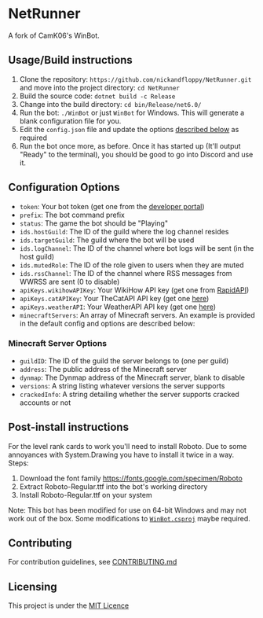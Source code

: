 # NetRunner
A fork of CamK06's WinBot.

## Usage/Build instructions
1. Clone the repository: ``https://github.com/nickandfloppy/NetRunner.git`` and move into the project directory: ``cd NetRunner``
2. Build the source code: ``dotnet build -c Release``
3. Change into the build directory: ``cd bin/Release/net6.0/``
4. Run the bot: ``./WinBot`` or just ``WinBot`` for Windows. This will generate a blank configuration file for you.
5. Edit the ``config.json``  file and update the options [described below](#configuration-options) as required
6. Run the bot once more, as before. Once it has started up (It'll output "Ready" to the terminal), you should be good to go into Discord and use it.

## Configuration Options
- ``token``: Your bot token (get one from the [developer portal](https://discord.com/developers/applications))
- ``prefix``: The bot command prefix
- ``status``: The game the bot should be "Playing"
- ``ids.hostGuild``: The ID of the guild where the log channel resides
- ``ids.targetGuild``: The guild where the bot will be used
- ``ids.logChannel``: The ID of the channel where bot logs will be sent (in the host guild)
- ``ids.mutedRole``: The ID of the role given to users when they are muted
- ``ids.rssChannel``: The ID of the channel where RSS messages from WWRSS are sent (0 to disable)
- ``apiKeys.wikihowAPIKey``: Your WikiHow API key (get one from [RapidAPI](https://rapidapi.com/hargrimm/api/wikihow))
- ``apiKeys.catAPIKey``: Your TheCatAPI API key (get one [here](https://thecatapi.com/signup))
- ``apiKeys.weatherAPI``: Your WeatherAPI API key (get one [here](https://www.weatherapi.com/signup.aspx))
- ``minecraftServers``: An array of Minecraft servers. An example is provided in the default config and options are described below:

### Minecraft Server Options
- ``guildID``: The ID of the guild the server belongs to (one per guild)
- ``address``: The public address of the Minecraft server
- ``dynmap``: The Dynmap address of the Minecraft server, blank to disable
- ``versions``: A string listing whatever versions the server supports
- ``crackedInfo``: A string detailing whether the server supports cracked accounts or not

## Post-install instructions
For the level rank cards to work you'll need to install Roboto. Due to some annoyances with System.Drawing you have to install it twice in a way.
Steps:

1. Download the font family https://fonts.google.com/specimen/Roboto
2. Extract Roboto-Regular.ttf into the bot's working directory
3. Install Roboto-Regular.ttf on your system

Note: This bot has been modified for use on 64-bit Windows and may not work out of the box. Some modifications to [``WinBot.csproj``](WinBot.csproj) maybe required.

## Contributing

For contribution guidelines, see [CONTRIBUTING.md](CONTRIBUTING.md)

## Licensing

This project is under the [MIT Licence](https://choosealicense.com/licenses/mit/)
